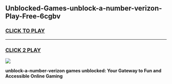
## Unblocked-Games-unblock-a-number-verizon-Play-Free-6cgbv
<h3>
<a href="https://premium76.site?title=unblock-a-number-verizon&ref=21A">CLICK TO PLAY</a></h3>
<hr>

<h3>
<a href="https://premium76.site?title=unblock-a-number-verizon&ref=21A">CLICK 2 PLAY</a>
  
</h3>

<a href="https://premium76.site?title=unblock-a-number-verizon&ref=21A"><img src="https://clearcache.store/games.png"></a>


**unblock-a-number-verizon games unblocked: Your Gateway to Fun and Accessible Online Gaming**
